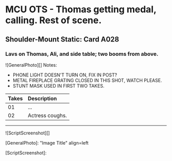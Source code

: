 # MCU OTS - Thomas getting medal, calling. Rest of scene.

## Shoulder-Mount Static: Card A028

### Lavs on Thomas, Ali, and side table; two booms from above.

![GeneralPhoto][]
Notes:
- PHONE LIGHT DOESN'T TURN ON, FIX IN POST?
- METAL FIREPLACE GRATING CLOSED IN THIS SHOT, WATCH PLEASE.
- STUNT MASK USED IN FIRST TWO TAKES.

| Takes | Description |
|:---|:----|
| 01 | ... |
| 02 | Actress coughs. |

----

![ScriptScreenshot][]


[GeneralPhoto]:  "Image Title" align=left

[ScriptScreenshot]: 